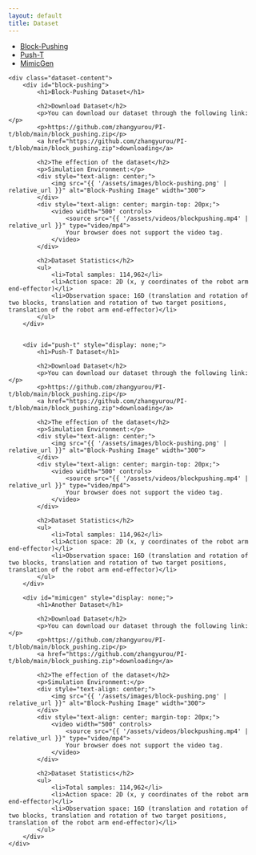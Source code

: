 ```yaml
---
layout: default
title: Dataset
---
```


<div class="dataset-page">
    <div class="dataset-sidebar">
        <ul class="dataset-nav">
            <li><a href="#block-pushing" class="active">Block-Pushing</a></li>
            <li><a href="#push-t">Push-T</a></li>
            <li><a href="#mimicgen">MimicGen</a></li>
        </ul>
    </div>

    <div class="dataset-content">
        <div id="block-pushing">
            <h1>Block-Pushing Dataset</h1>

            <h2>Download Dataset</h2>
            <p>You can download our dataset through the following link:</p>
            <p>https://github.com/zhangyurou/PI-t/blob/main/block_pushing.zip</p>
            <a href="https://github.com/zhangyurou/PI-t/blob/main/block_pushing.zip">downloading</a>

            <h2>The effection of the dataset</h2>
            <p>Simulation Environment:</p>
            <div style="text-align: center;">
                <img src="{{ '/assets/images/block-pushing.png' | relative_url }}" alt="Block-Pushing Image" width="300">
            </div>
            <div style="text-align: center; margin-top: 20px;">
                <video width="500" controls>
                    <source src="{{ '/assets/videos/blockpushing.mp4' | relative_url }}" type="video/mp4">
                    Your browser does not support the video tag.
                </video>
            </div>

            <h2>Dataset Statistics</h2>
            <ul>
                <li>Total samples: 114,962</li>
                <li>Action space: 2D (x, y coordinates of the robot arm end-effector)</li>
                <li>Observation space: 16D (translation and rotation of two blocks, translation and rotation of two target positions, translation of the robot arm end-effector)</li>
            </ul>
        </div>


        <div id="push-t" style="display: none;">
            <h1>Push-T Dataset</h1>

            <h2>Download Dataset</h2>
            <p>You can download our dataset through the following link:</p>
            <p>https://github.com/zhangyurou/PI-t/blob/main/block_pushing.zip</p>
            <a href="https://github.com/zhangyurou/PI-t/blob/main/block_pushing.zip">downloading</a>

            <h2>The effection of the dataset</h2>
            <p>Simulation Environment:</p>
            <div style="text-align: center;">
                <img src="{{ '/assets/images/block-pushing.png' | relative_url }}" alt="Block-Pushing Image" width="300">
            </div>
            <div style="text-align: center; margin-top: 20px;">
                <video width="500" controls>
                    <source src="{{ '/assets/videos/blockpushing.mp4' | relative_url }}" type="video/mp4">
                    Your browser does not support the video tag.
                </video>
            </div>

            <h2>Dataset Statistics</h2>
            <ul>
                <li>Total samples: 114,962</li>
                <li>Action space: 2D (x, y coordinates of the robot arm end-effector)</li>
                <li>Observation space: 16D (translation and rotation of two blocks, translation and rotation of two target positions, translation of the robot arm end-effector)</li>
            </ul>
        </div>

        <div id="mimicgen" style="display: none;">
            <h1>Another Dataset</h1>

            <h2>Download Dataset</h2>
            <p>You can download our dataset through the following link:</p>
            <p>https://github.com/zhangyurou/PI-t/blob/main/block_pushing.zip</p>
            <a href="https://github.com/zhangyurou/PI-t/blob/main/block_pushing.zip">downloading</a>

            <h2>The effection of the dataset</h2>
            <p>Simulation Environment:</p>
            <div style="text-align: center;">
                <img src="{{ '/assets/images/block-pushing.png' | relative_url }}" alt="Block-Pushing Image" width="300">
            </div>
            <div style="text-align: center; margin-top: 20px;">
                <video width="500" controls>
                    <source src="{{ '/assets/videos/blockpushing.mp4' | relative_url }}" type="video/mp4">
                    Your browser does not support the video tag.
                </video>
            </div>

            <h2>Dataset Statistics</h2>
            <ul>
                <li>Total samples: 114,962</li>
                <li>Action space: 2D (x, y coordinates of the robot arm end-effector)</li>
                <li>Observation space: 16D (translation and rotation of two blocks, translation and rotation of two target positions, translation of the robot arm end-effector)</li>
            </ul>
        </div>
    </div>
</div>

<script>
document.querySelectorAll('.dataset-nav a').forEach(link => {
    link.addEventListener('click', function(e) {
        e.preventDefault();
        // 隐藏所有内容
        document.querySelectorAll('.dataset-content > div').forEach(div => {
            div.style.display = 'none';
        });
        // 显示选中的内容
        document.querySelector(this.getAttribute('href')).style.display = 'block';
        // 更新active状态
        document.querySelectorAll('.dataset-nav a').forEach(a => {
            a.classList.remove('active');
        });
        this.classList.add('active');
    });
});
</script>


